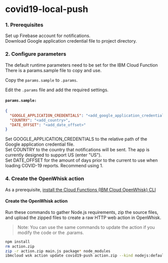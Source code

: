 # covid19-local-push

### 1. Prerequisites

Set up Firebase account for notifications.  
Download Google application credential file to project directory.

### 2. Configure parameters

The default runtime parameters need to be set for the IBM Cloud Function
There is a params.sample file to copy and use.

Copy the `params.sample` to `.params`.

Edit the `.params` file and add the required settings.

#### `params.sample:`

```json
{
  "GOOGLE_APPLICATION_CREDENTIALS": "<add_google_application_credentials>",
  "COUNTRY": "<add_country>",
  "DATE_OFFSET": "<add_date_offset>"
}
```
Set GOOGLE_APPLICATION_CREDENTIALS to the relative path of the Google application credential file.  
Set COUNTRY to the country that notifications will be sent.  The app is currently designed to support US (enter "US").  
Set DATE_OFFSET for the amount of days prior to the current to use when loading COVID-19 reports. Recommend using 1.  

### 4. Create the OpenWhisk action

As a prerequisite, [install the Cloud Functions (IBM Cloud OpenWhisk) CLI](https://cloud.ibm.com/docs/openwhisk?topic=cloud-functions-cli_install)

#### Create the OpenWhisk action

Run these commands to gather Node.js requirements, zip the source files, and upload the zipped files
to create a raw HTTP web action in OpenWhisk.

> Note: You can use the same commands to update the action if you modify the code or the .params.

```sh
npm install
rm action.zip
zip -r action.zip main.js package* node_modules
ibmcloud wsk action update covid19-push action.zip --kind nodejs:default --web raw --param-file .params
